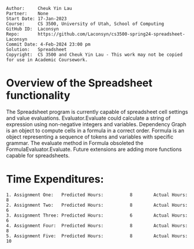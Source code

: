 ```
Author:     Cheuk Yin Lau
Partner:    None
Start Date: 17-Jan-2023
Course:     CS 3500, University of Utah, School of Computing
GitHub ID:  Laconsyn
Repo:       https://github.com/Laconsyn/cs3500-spring24-spreadsheet-Laconsyn
Commit Date: 4-Feb-2024 23:00 pm
Solution:   Spreadsheet
Copyright:  CS 3500 and Cheuk Yin Lau - This work may not be copied for use in Academic Coursework.
```

# Overview of the Spreadsheet functionality

The Spreadsheet program is currently capable of spreadsheet cell settings and value evaluations. 
Evaluator.Evaluate could calculate a string of expression using non-negative integers and variables.
Dependency Graph is an object to compute cells in a formula in a correct order. 
Formula is an object representing a sequence of tokens and variables with specific grammar. 
The evaluate method in Formula obsoleted the FormulaEvaluator.Evaluate. 
Future extensions are adding more functions capable for spreadsheets. 

# Time Expenditures:

    1. Assignment One:   Predicted Hours:          8        Actual Hours:   8
    2. Assignment Two:   Predicted Hours:          8        Actual Hours:   6
    3. Assignment Three: Predicted Hours:          6        Actual Hours:   6
    4. Assignment Four:  Predicted Hours:          8        Actual Hours:   8
    5. Assignment Five:  Predicted Hours:          8        Actual Hours:   10